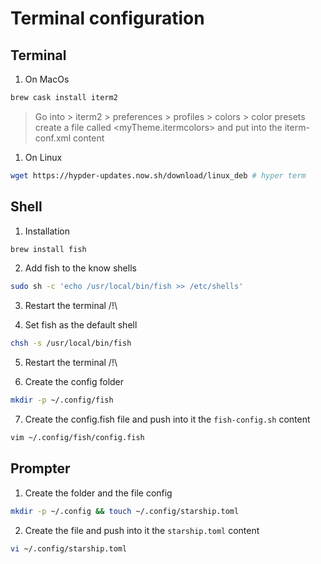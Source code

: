 # Terminal configuration

## Terminal

1. On MacOs
```sh
brew cask install iterm2
```
> Go into > iterm2 > preferences > profiles > colors > color presets
> create a file called <myTheme.itermcolors> and put into the iterm-conf.xml content

1. On Linux
```sh
wget https://hypder-updates.now.sh/download/linux_deb # hyper term
```

## Shell

1. Installation
```sh
brew install fish
```

2. Add fish to the know shells
```sh
sudo sh -c 'echo /usr/local/bin/fish >> /etc/shells'
```

3. Restart the terminal /!\

4. Set fish as the default shell
```sh
chsh -s /usr/local/bin/fish
```

5. Restart the terminal /!\

6. Create the config folder
```sh
mkdir -p ~/.config/fish
```

7. Create the config.fish file and push into it the `fish-config.sh` content
```sh
vim ~/.config/fish/config.fish
```

## Prompter

1. Create the folder and the file config
```sh
mkdir -p ~/.config && touch ~/.config/starship.toml
```

2. Create the file and push into it the `starship.toml` content
```sh
vi ~/.config/starship.toml
```
